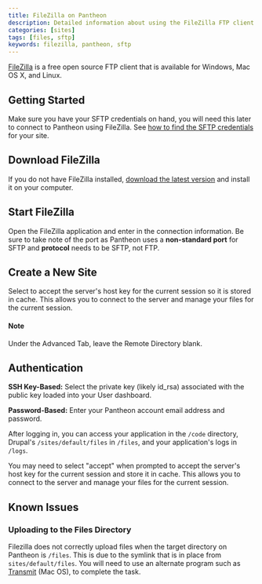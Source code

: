 ```yaml
---
title: FileZilla on Pantheon
description: Detailed information about using the FileZilla FTP client for your Pantheon site.
categories: [sites]
tags: [files, sftp]
keywords: filezilla, pantheon, sftp
---
```

[FileZilla](https://FileZilla-project.org/) is a free open source FTP client that is available for Windows, Mac OS X, and Linux.

## Getting Started

Make sure you have your SFTP credentials on hand, you will need this later to connect to Pantheon using FileZilla. See [how to find the SFTP credentials](/docs/sftp#sftp-connection-information) for your site.

## Download FileZilla

If you do not have FileZilla installed, [download the latest version](https://FileZilla-project.org/) and install it on your computer.

## Start FileZilla

Open the FileZilla application and enter in the connection information. Be sure to take note of the port as Pantheon uses a **non-standard port** for SFTP and **protocol** needs to be SFTP, not FTP.<br />

## Create a New Site

Select to accept the server's host key for the current session so it is stored in cache. This allows you to connect to the server and manage your files for the current session.

<div class="alert alert-info" role="alert">
<h4>Note</h4>
Under the Advanced Tab, leave the Remote Directory blank.  </div>

## Authentication

**SSH Key-Based:** Select the private key (likely id_rsa) associated with the public key loaded into your User dashboard.

**Password-Based:** Enter your Pantheon account email address and password.

After logging in, you can access your application in the `/code` directory, Drupal's `/sites/default/files` in `/files`, and your application's logs in `/logs`.

You may need to select "accept" when prompted to accept the server's host key for the current session and store it in cache. This allows you to connect to the server and manage your files for the current session.

## Known Issues

### Uploading to the Files Directory
Filezilla does not correctly upload files when the target directory on Pantheon is `/files`. This is due to the symlink that is in place from `sites/default/files`. You will need to use an alternate program such as [Transmit](https://panic.com/transmit/) (Mac OS), to complete the task.  
